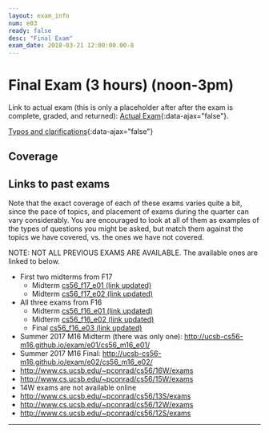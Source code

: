 ```yaml
---
layout: exam_info
num: e03
ready: false
desc: "Final Exam"
exam_date: 2018-03-21 12:00:00.00-8
---
```



<div style="display:none;">  http://ucsb-cs56-f17.github.io/exam/e03
</div>

# Final Exam (3 hours) (noon-3pm)

Link to actual exam (this is only a placeholder after after the exam is complete, graded,
and returned): [Actual Exam](cs56_w18_e03/){:data-ajax="false"}.

[Typos and clarifications](typos){:data-ajax="false"}


## Coverage
    
## Links to past exams

Note that the exact coverage of each of these exams varies quite a bit, since the pace of topics, and placement of exams during the quarter can vary considerably.  You are encouraged to look at all of them as examples of the types of questions you might be asked, but
match them against the topics we have covered, vs. the ones we have not covered.

NOTE: NOT ALL PREVIOUS EXAMS ARE AVAILABLE.    The available ones are linked to below.

* First two midterms from F17
    * Midterm [cs56_f17_e01 (link updated)](http://ucsb-cs56-f17.github.io/exam/e01/cs56_f17_e01/)
    * Midterm [cs56_f17_e02 (link updated)](http://ucsb-cs56-f17.github.io/exam/e01/cs56_f17_e02/)
* All three exams from F16
    * Midterm [cs56_f16_e01 (link updated)](http://ucsb-cs56-f16.github.io/exam/e01/cs56_f16_e01/)
    * Midterm [cs56_f16_e02 (link updated)](http://ucsb-cs56-f16.github.io/exam/e01/cs56_f16_e02/)
    * Final [cs56_f16_e03 (link updated)](http://ucsb-cs56-f16.github.io/exam/e03/cs56_f16_e03/)
* Summer 2017 M16 Midterm (there was only one): <http://ucsb-cs56-m16.github.io/exam/e01/cs56_m16_e01/>
* Summer 2017 M16 Final: <http://ucsb-cs56-m16.github.io/exam/e02/cs56_m16_e02/>
* <http://www.cs.ucsb.edu/~pconrad/cs56/16W/exams> 
* <http://www.cs.ucsb.edu/~pconrad/cs56/15W/exams>
* 14W exams are not available online
* <http://www.cs.ucsb.edu/~pconrad/cs56/13S/exams>
* <http://www.cs.ucsb.edu/~pconrad/cs56/12W/exams>
* <http://www.cs.ucsb.edu/~pconrad/cs56/12S/exams>


---

<div style="display:none;">  http://ucsb-cs56-f16.github.io/exam/e03 </div>

